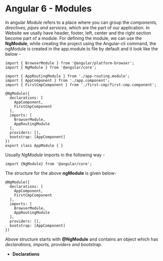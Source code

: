 # Angular 6 - Modules
In angular *Module* refers to a place where you can group the *components, directives, pipes and services*, which are the part of our application.
In Website we usally have header, footer, left, center and the right section become part of a module.
For defining the module, we can use the **NgModule**, while creating the project using the Angular-cli command, the ngModule is created in the app.module.ts file by default and it look like the below -
```
import { BrowserModule } from '@angular/platform-browser';
import { NgModule } from '@angular/core';

import { AppRoutingModule } from './app-routing.module';
import { AppComponent } from './app.component';
import { FirstCmpComponent } from './first-cmp/first-cmp.component';

@NgModule({
  declarations: [
    AppComponent,
    FirstCmpComponent
  ],
  imports: [
    BrowserModule,
    AppRoutingModule
  ],
  providers: [],
  bootstrap: [AppComponent]
})
export class AppModule { }
```
Usually *NgModule* imports in the following way - 
```
import {NgModule} from '@angular/core';
```
The structure for the above **ngModule** is given below-
```
@NgModule({
  declarations: [
    AppComponent,
    FirstCmpComponent
  ],
  imports: [
    BrowserModule,
    AppRoutingModule
  ],
  providers: [],
  bootstrap: [AppComponent]
})
```
Above structure starts with **@NgModule** and contains an object which has *declarations, imports, providers and bootstrap*.
* **Declarations**

